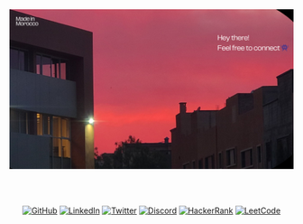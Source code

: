 
<div align="center">
  <img src="https://github.com/anasooo/anasooo/blob/main/last.png" alt="Profile Header">
  
  <br/><br/>

  [![GitHub](https://img.shields.io/badge/GitHub-a24d63?style=for-the-badge&logo=github&logoColor=white)](https://github.com/anasooo)
  [![LinkedIn](https://img.shields.io/badge/LinkedIn-a24d63?style=for-the-badge&logo=linkedin&logoColor=white)](https://linkedin.com/in/Anass-sodor)
  [![Twitter](https://img.shields.io/badge/Twitter-a24d63?style=for-the-badge&logo=x)](https://x.com/AnassSodor)
  [![Discord](https://img.shields.io/badge/Discord-a24d63?style=for-the-badge&logo=discord&logoColor=white)](https://discord.com/users/1150728447329583135)
  [![HackerRank](https://img.shields.io/badge/HackerRank-a24d63?style=for-the-badge&logo=hackerrank&logoColor=white)](https://www.hackerrank.com/profile/YOUR_USERNAME)
  [![LeetCode](https://img.shields.io/badge/LeetCode-a24d63?style=for-the-badge&logo=leetcode&logoColor=white)](https://leetcode.com/YOUR_USERNAME/)

</div>
